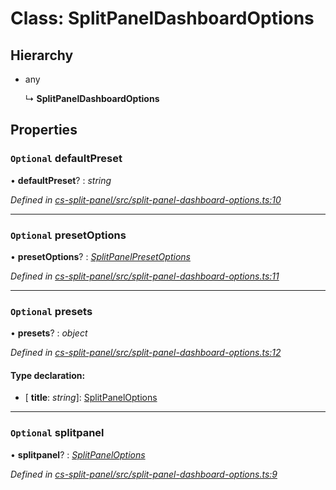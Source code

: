 # Class: SplitPanelDashboardOptions

## Hierarchy

* any

  ↳ **SplitPanelDashboardOptions**

## Properties

### `Optional` defaultPreset

• **defaultPreset**? : *string*

*Defined in [cs-split-panel/src/split-panel-dashboard-options.ts:10](https://github.com/TNOCS/csnext/blob/40018c3a/packages/cs-split-panel/src/split-panel-dashboard-options.ts#L10)*

___

### `Optional` presetOptions

• **presetOptions**? : *[SplitPanelPresetOptions](_cs_split_panel_src_split_panel_dashboard_options_.splitpanelpresetoptions.md)*

*Defined in [cs-split-panel/src/split-panel-dashboard-options.ts:11](https://github.com/TNOCS/csnext/blob/40018c3a/packages/cs-split-panel/src/split-panel-dashboard-options.ts#L11)*

___

### `Optional` presets

• **presets**? : *object*

*Defined in [cs-split-panel/src/split-panel-dashboard-options.ts:12](https://github.com/TNOCS/csnext/blob/40018c3a/packages/cs-split-panel/src/split-panel-dashboard-options.ts#L12)*

#### Type declaration:

* \[ **title**: *string*\]: [SplitPanelOptions](_cs_split_panel_src_split_panel_options_.splitpaneloptions.md)

___

### `Optional` splitpanel

• **splitpanel**? : *[SplitPanelOptions](_cs_split_panel_src_split_panel_options_.splitpaneloptions.md)*

*Defined in [cs-split-panel/src/split-panel-dashboard-options.ts:9](https://github.com/TNOCS/csnext/blob/40018c3a/packages/cs-split-panel/src/split-panel-dashboard-options.ts#L9)*
